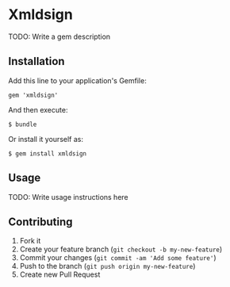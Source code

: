 # Xmldsign

TODO: Write a gem description

## Installation

Add this line to your application's Gemfile:

    gem 'xmldsign'

And then execute:

    $ bundle

Or install it yourself as:

    $ gem install xmldsign

## Usage

TODO: Write usage instructions here

## Contributing

1. Fork it
2. Create your feature branch (`git checkout -b my-new-feature`)
3. Commit your changes (`git commit -am 'Add some feature'`)
4. Push to the branch (`git push origin my-new-feature`)
5. Create new Pull Request
